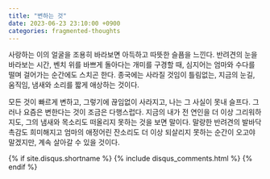 ```yaml
---
title: "변하는 것"
date: 2023-06-23 23:10:00 +0900
categories: fragmented-thoughts
---
```



사랑하는 이의 얼굴을 조용히 바라보면 아득하고 따뜻한 슬픔을 느낀다. 반려견의 눈을 바라보는 시간, 벤치 위를 바쁘게 돌아다는 개미를 구경할 때, 심지어는 엄마와 수다를 떨며 걸어가는 순간에도 스치곤 한다. 종국에는 사라질 것임이 틀림없는, 지금의 눈길, 움직임, 냄새와 소리를 짧게 애상하는 것이다.

모든 것이 빠르게 변하고, 그렇기에 끊임없이 사라지고, 나는 그 사실이 못내 슬프다. 그러나 요즘은 변한다는 것이 조금은 다행스럽다. 지금의 내가 전 연인을 더 이상 그리워하지도, 그의 냄새와 목소리도 떠올리지 못하는 것을 보면 말이다. 말랑한 반려견의 발바닥 촉감도 희미해지고 엄마의 애정어린 잔소리도 더 이상 되살리지 못하는 순간이 오고야 말겠지만, 계속 살아갈 수 있을 것이다.


{% if site.disqus.shortname %}
  {% include disqus_comments.html %}
{% endif %}
